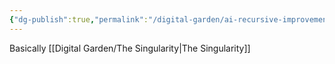 ```yaml
---
{"dg-publish":true,"permalink":"/digital-garden/ai-recursive-improvement/","updated":"2023-12-06T16:51:09.000-07:00"}
---
```


Basically [[Digital Garden/The Singularity\|The Singularity]]
